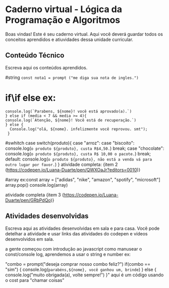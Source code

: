 # Caderno virtual - Lógica da Programação e Algoritmos
Boas vindas! Este é seu caderno virtual. Aqui você deverá guardar todos os conceitos aprendidos e atiuvidades dessa unidade curricular. 


## Conteúdo Técnico
Escreva aqui os conteúdos aprendidos.

#string 
```const nota1 = prompt ("me diga sua nota de ingles.")```

# if\if else ex:

```if(media >= 7){
console.log(`Parabens, ${nome}! você está aprovado(a).`)
} else if (media < 7 && media >= 4){
console.log(`Atenção, ${nome}! Você está de recuperação.`)
} else { 
  Console.log("olá, ${nome}. infelizmente você reprovou. smt");
 }
```
 
#swhitch case
switch(produto){
  case "arroz":
  case "biscoito":  
  console.log(`o produto ${produto}, custa R$4,50.`)
    break;
  case "chocolate":
    console.log(`o produto ${produto}, custa R$ 10,00 o pacote.`)
    break;
  default:
    console.log(`o produto ${produto}, não está a venda vá para outro lugar por favor.`)
}
atividade completa: {item 2 (https://codepen.io/Luana-Duarte/pen/QWXOaJr?editors=0010)}

#array
ex:const array = ["adidas", "nike", "amazon", "spotify", "microsoft"]
array.pop()
console.log(array)

atividade completa {item 3 (https://codepen.io/Luana-Duarte/pen/GRbPdQo)}

## Atividades desenvolvidas
Escreva aqui as atividades desenvolvidas em sala e para casa. Você pode detelhar a atividade e usar links das atividades do codepen e vídeos desenvolvidos em sala. 

a gente começou com introdução ao javascript como manusear o const/console log, aprendemos a usar o string e number ex: 

"combo =  prompt("deseja comprar nosso combo feliz?")
if(combo == "sim") {
   console.log(`parabéns,${nome}, você ganhou um, brinde`)
   } else {
     console.log("muito obrigada(a), volte sempre!")
   }" aqui é um código usando o cost para "chamar coisas"




